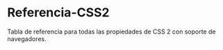 Referencia-CSS2
===============

Tabla de referencia para todas las propiedades de CSS 2 con soporte de navegadores.
